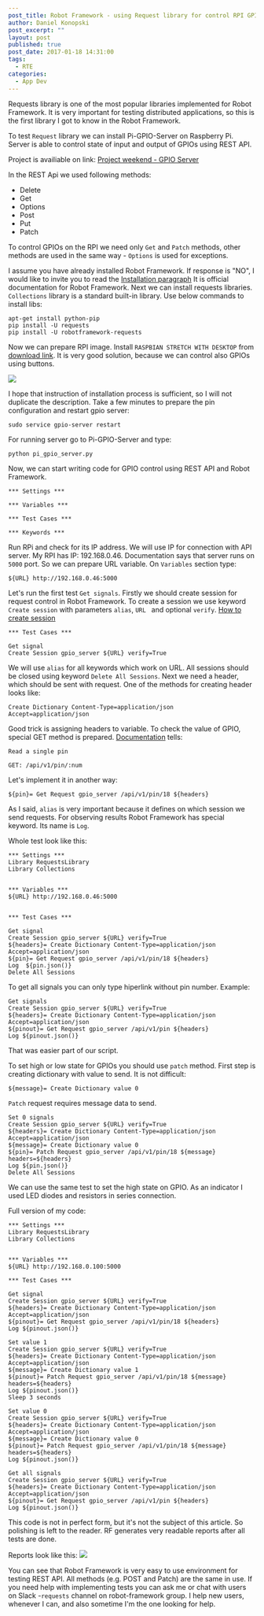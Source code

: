 ```yaml
---
post_title: Robot Framework - using Request library for control RPI GPIO's
author: Daniel Konopski
post_excerpt: ""
layout: post
published: true
post_date: 2017-01-18 14:31:00
tags:
  - RTE
categories:
  - App Dev
---
```


Requests library is one of the most popular libraries implemented for Robot
Framework. It is very important for testing distributed applications, so this is
the first library I got to know in the Robot Framework. 

To test `Request` library we can install Pi-GPIO-Server on Raspberry Pi.
Server is able to control state of input and output of GPIOs using REST API.

Project is availiable on link: [Project weekend - GPIO Server](https://github.com/projectweekend/Pi-GPIO-Server)

In the REST Api we used following methods:
- Delete
- Get
- Options
- Post
- Put
- Patch

To control GPIOs on the RPI we need only `Get` and `Patch` methods, other 
methods are used in the same way - `Options` is used for exceptions.

I assume you have already installed Robot Framework. If response is "NO",
I would like to invite you to read the [Installation paragraph](http://robotframework.org/robotframework/latest/RobotFrameworkUserGuide.html#installation-instructions)
It is official documentation for Robot Framework. Next we can install requests 
libraries. `Collections` library is a standard built-in library.
Use below commands to install libs:

```
apt-get install python-pip
pip install -U requests
pip install -U robotframework-requests
```

Now we can prepare RPI image. Install `RASPBIAN STRETCH WITH DESKTOP` from 
[download link](https://www.raspberrypi.org/downloads/).
It is very good solution, because we can control also GPIOs using buttons.

![](http://3mdeb.com/wp-content/uploads/2017/10/web_browser_control.png)

I hope that instruction of installation process is sufficient, so I will not 
duplicate the description. Take a few minutes to prepare the pin configuration
and restart gpio server:

```
sudo service gpio-server restart
```

For running server go to Pi-GPIO-Server and type:

```
python pi_gpio_server.py
```

Now, we can start writing code for GPIO control using REST API and Robot 
Framework.

```
*** Settings ***

*** Variables ***

*** Test Cases ***

*** Keywords ***
```

Run RPi and check for its IP address. We will use IP for connection with API 
server. My RPI has IP: 192.168.0.46. Documentation says that server runs on 
`5000` port. So we can prepare URL variable. On `Variables` section type:

```
${URL} http://192.168.0.46:5000
```

Let's run the first test `Get signals`. Firstly we should create session 
for request control in Robot Framework. To create a session we use keyword 
`Create session` with parameters `alias`, `URL ` and optional `verify`. 
[How to create session](http://bulkan.github.io/robotframework-requests/#Create%20Session)

```
*** Test Cases ***

Get signal
Create Session gpio_server ${URL} verify=True
```

We will use `alias` for all keywords which work on URL. All sessions should be
closed using keyword `Delete All Sessions`.
Next we need a header, which should be sent with request. One of the methods for
creating header looks like:

```
Create Dictionary Content-Type=application/json Accept=application/json
```

Good trick is assigning headers to variable. To check the value of GPIO, special
GET method is prepared. [Documentation](https://github.com/projectweekend/Pi-GPIO-Server#read-a-single-pin)
tells:

```
Read a single pin

GET: /api/v1/pin/:num
```

Let's implement it in another way:

```
${pin}= Get Request gpio_server /api/v1/pin/18 ${headers}
```

As I said, `alias` is very important because it defines on which session we send 
requests. For observing results Robot Framework has special keyword. Its name is
`Log`.

Whole test look like this:

```
*** Settings ***
Library RequestsLibrary
Library Collections


*** Variables ***
${URL} http://192.168.0.46:5000


*** Test Cases ***

Get signal
Create Session gpio_server ${URL} verify=True
${headers}= Create Dictionary Content-Type=application/json Accept=application/json
${pin}= Get Request gpio_server /api/v1/pin/18 ${headers}
Log  ${pin.json()}
Delete All Sessions
```

To get all signals you can only type hiperlink without pin number. Example:

```
Get signals
Create Session gpio_server ${URL} verify=True
${headers}= Create Dictionary Content-Type=application/json Accept=application/json
${pinout}= Get Request gpio_server /api/v1/pin ${headers}
Log ${pinout.json()}
```

That was easier part of our script.

To set high or low state for GPIOs you should use `patch` method.
First step is creating dictionary with value to send. It is not difficult:

```
${message}= Create Dictionary value 0
```

`Patch` request requires message data to send.

```
Set 0 signals
Create Session gpio_server ${URL} verify=True
${headers}= Create Dictionary Content-Type=application/json Accept=application/json
${message}= Create Dictionary value 0
${pin}= Patch Request gpio_server /api/v1/pin/18 ${message} headers=${headers}
Log ${pin.json()}
Delete All Sessions
```

We can use the same test to set the high state on GPIO. As an indicator I used 
LED diodes and resistors in series connection.

Full version of my code:

```
*** Settings ***
Library RequestsLibrary
Library Collections


*** Variables ***
${URL} http://192.168.0.100:5000

*** Test Cases ***

Get signal
Create Session gpio_server ${URL} verify=True
${headers}= Create Dictionary Content-Type=application/json Accept=application/json
${pinout}= Get Request gpio_server /api/v1/pin/18 ${headers}
Log ${pinout.json()}

Set value 1
Create Session gpio_server ${URL} verify=True
${headers}= Create Dictionary Content-Type=application/json Accept=application/json
${message}= Create Dictionary value 1
${pinout}= Patch Request gpio_server /api/v1/pin/18 ${message} headers=${headers}
Log ${pinout.json()}
Sleep 3 seconds

Set value 0
Create Session gpio_server ${URL} verify=True
${headers}= Create Dictionary Content-Type=application/json Accept=application/json
${message}= Create Dictionary value 0
${pinout}= Patch Request gpio_server /api/v1/pin/18 ${message} headers=${headers}
Log ${pinout.json()}

Get all signals
Create Session gpio_server ${URL} verify=True
${headers}= Create Dictionary Content-Type=application/json Accept=application/json
${pinout}= Get Request gpio_server /api/v1/pin ${headers}
Log ${pinout.json()}
```

This code is not in perfect form, but it's not the subject of this article.
So polishing is left to the reader.
RF generates very readable reports after all tests are done.

Reports look like this:
![](http://3mdeb.com/wp-content/uploads/2017/10/report.png)

You can see that Robot Framework is very easy to use environment for testing REST
API. All methods (e.g. POST and Patch) are the same in use. If you need
help with implementing tests you can ask me or chat with users on Slack 
-`requests` channel on robot-framework group. I help new users, whenever I can, 
and also sometime I'm the one looking for help.
